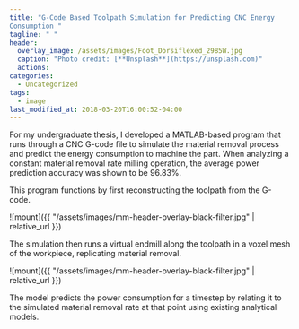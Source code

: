 ```yaml
---
title: "G-Code Based Toolpath Simulation for Predicting CNC Energy 
Consumption "
tagline: " "
header:
  overlay_image: /assets/images/Foot_Dorsiflexed_2985W.jpg
  caption: "Photo credit: [**Unsplash**](https://unsplash.com)"
  actions:
categories:
  - Uncategorized
tags:
  - image
last_modified_at: 2018-03-20T16:00:52-04:00
---
```


For my undergraduate thesis, I developed a MATLAB-based program that runs through a CNC G-code file to simulate the material removal process and predict the energy consumption to machine the part. When analyzing a constant material removal rate milling operation, the average power prediction accuracy was shown to be 96.83%.

This program functions by first reconstructing the toolpath from the G-code.

![mount]({{ "/assets/images/mm-header-overlay-black-filter.jpg" | relative_url }})

The simulation then runs a virtual endmill along the toolpath in a voxel mesh of the workpiece, replicating material removal.

![mount]({{ "/assets/images/mm-header-overlay-black-filter.jpg" | relative_url }})

The model predicts the power consumption for a timestep by relating it to the simulated material removal rate at that point using existing analytical models.



